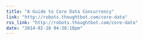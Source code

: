 ```yaml
---
title: "A Guide to Core Data Concurrency"
link: "http://robots.thoughtbot.com/core-data"
rss_link: "http://robots.thoughtbot.com/core-data"
date: "2014-02-18 04:30:18pm"
---
```

